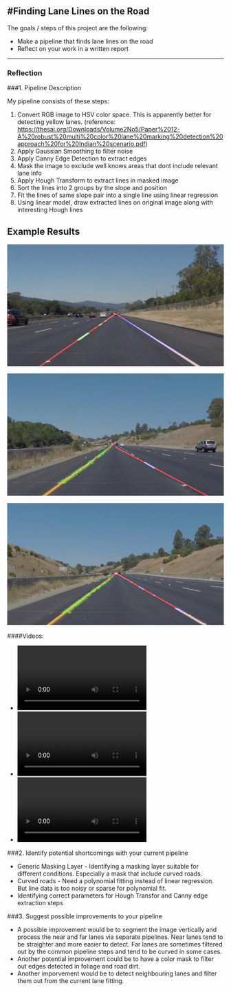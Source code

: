 #**Finding Lane Lines on the Road** 
---
The goals / steps of this project are the following:
* Make a pipeline that finds lane lines on the road
* Reflect on your work in a written report

[//]: # (Image References)
[image1]: ./test_images/processed_solidWhiteRight.jpg "Yellow Curve"
[image2]: ./test_images/processed_solidYellowCurve.jpg "Yellow Curve Processed"
[image3]: ./test_images/processed_whiteCarLaneSwitch.jpg "White Car"
[video1]: ./white.mp4 "Processed White lanes video"
[video2]: ./yellow.mp4 "Processed Yellow lanes video"
[video3]: ./extra.mp4 "Difficult Conditions video"

---

### Reflection

###1. Pipeline Description

My pipeline consists of these steps:

1. Convert RGB image to HSV color space. This is apparently better for detecting yellow lanes. (reference: https://thesai.org/Downloads/Volume2No5/Paper%2012-A%20robust%20multi%20color%20lane%20marking%20detection%20approach%20for%20Indian%20scenario.pdf)
2. Apply Gaussian Smoothing to filter noise
3. Apply Canny Edge Detection to extract edges
4. Mask the image to exclude well knows areas that dont include relevant lane info
5. Apply Hough Transform to extract lines in masked image
6. Sort the lines into 2 groups by the slope and position
7. Fit the lines of same slope pair into a single line using linear regression
8. Using linear model, draw extracted lines on original image along with interesting Hough lines

## Example Results
![alt text][image1]

![alt text][image2]

![alt text][image3]

####Videos:
- ![alt text][video1]
- ![alt text][video2]
- ![alt text][video3]


###2. Identify potential shortcomings with your current pipeline
- Generic Masking Layer - Identifying a masking layer suitable for different conditions. Especially a mask that include curved roads.
- Curved roads - Need a polynomial fitting instead of linear regression. But line data is too noisy or sparse for polynomial fit. 
- Identifying correct parameters for Hough Transfor and Canny edge extraction steps

###3. Suggest possible improvements to your pipeline
- A possible improvement would be to segment the image vertically and process the near and far lanes via separate pipelines. Near lanes tend to be straighter and more easier to detect. Far lanes are sometimes filtered out by the common pipeline steps and tend to be curved in some cases.
- Another potential improvement could be to have a color mask to filter out edges detected in foliage and road dirt.
- Another imporvement would be to detect neighbouring lanes and filter them out from the current lane fitting.
